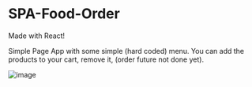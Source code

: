 ﻿# SPA-Food-Order
Made with React!

Simple Page App with some simple (hard coded) menu. You can add the products to your cart, remove it, (order future not done yet).

![image](https://user-images.githubusercontent.com/105343648/208056549-2b8cad8b-e990-47a2-b3c4-4b203357ad64.png)

